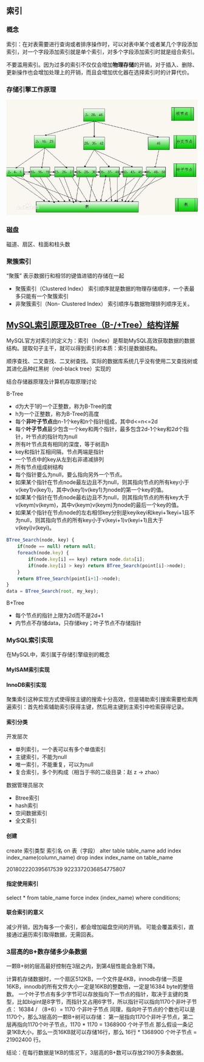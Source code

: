 ## 索引

### 概念
索引：在对表需要进行查询或者排序操作时，可以对表中某个或者某几个字段添加索引，对一个字段添加索引就是单个索引，对多个字段添加索引时就是组合索引。

不要滥用索引。因为过多的索引不仅仅会增加**物理存储**的开销，对于插入、删除、更新操作也会增加处理上的开销，而且会增加优化器在选择索引时的计算代价。

### 存储引擎工作原理
![存储引擎工作原理](../img/存储引擎工作原理.jpg) 

### 磁盘
磁道、扇区、柱面和柱头数

### 聚簇索引
“聚簇” 表示数据行和相邻的键值进错的存储在一起
* 聚簇索引（Clustered Index） 		索引顺序就是数据的物理存储顺序，一个表最多只能有一个聚簇索引
* 非聚簇索引（Non- Clustered Index） 	索引顺序与数据物理排列顺序无关。

## [MySQL索引原理及BTree（B-/+Tree）结构详解](/https://blog.csdn.net/u013967628/article/details/84305511)
MySQL官方对索引的定义为：索引（Index）是帮助MySQL高效获取数据的数据结构。提取句子主干，就可以得到索引的本质：索引是数据结构。

顺序查找、二叉查找、二叉树查找。实际的数据库系统几乎没有使用二叉查找树或其进化品种红黑树（red-black tree）实现的

结合存储器原理及计算机存取原理讨论

B-Tree
* d为大于1的一个正整数，称为B-Tree的度
* h为一个正整数，称为B-Tree的高度
* 每个**非叶子节点**由n-1个key和n个指针组成，其中d<=n<=2d
* 每个**叶子节点**最少包含一个key和两个指针，最多包含2d-1个key和2d个指针，叶节点的指针均为null 
* 所有叶节点具有相同的深度，等于树高h
* key和指针互相间隔，节点两端是指针
* 一个节点中的key从左到右非递减排列
* 所有节点组成树结构
* 每个指针要么为null，要么指向另外一个节点。
* 如果某个指针在节点node最左边且不为null，则其指向节点的所有key小于v(key1)v(key1)，其中v(key1)v(key1)为node的第一个key的值。
* 如果某个指针在节点node最右边且不为null，则其指向节点的所有key大于v(keym)v(keym)，其中v(keym)v(keym)为node的最后一个key的值。
* 如果某个指针在节点node的左右相邻key分别是keyikeyi和keyi+1keyi+1且不为null，则其指向节点的所有key小于v(keyi+1)v(keyi+1)且大于v(keyi)v(keyi)。

```ts
BTree_Search(node, key) {
    if(node == null) return null;
    foreach(node.key) {
        if(node.key[i] == key) return node.data[i];
        if(node.key[i] > key) return BTree_Search(point[i]->node);
    }
    return BTree_Search(point[i+1]->node);
}
data = BTree_Search(root, my_key);
```

B+Tree
* 每个节点的指针上限为2d而不是2d+1
* 内节点不存储data，只存储key；叶子节点不存储指针

### MySQL索引实现
在MySQL中，索引属于存储引擎级别的概念
#### MyISAM索引实现
#### InnoDB索引实现
聚集索引这种实现方式使得按主键的搜索十分高效，但是辅助索引搜索需要检索两遍索引：首先检索辅助索引获得主键，然后用主键到主索引中检索获得记录。

#### 索引分类
开发层次
* 单列索引，一个表可以有多个单值索引
* 主键索引，不能为null
* 唯一索引，不能重复，可以为null
* 复合索引，多个列构成（相当于书的二级目录：赵  z -> zhao）

数据管理员层次
* Btree索引
* hash索引
* 空间数据索引
* 全文索引

#### 创建
create 索引类型 索引名 on 表（字段）
alter table table_name add index index_name(column_name)
drop index index_name on table_name

201802220395617539
9223372036854775807

#### 指定使用索引
select * from table_name force index (index_name) where conditions;

#### 联合索引的意义
减少开销，因为每多一个索引，都会增加磁盘空间的开销。
可能会覆盖索引，直接通过遍历索引取得数据，无需回表。

### 3层高的B+数存储多少条数据
一颗B+树的层高最好控制在3层之内，到第4层性能会急剧下降。

计算机存储数据时，一个扇区512KB，一个文件是4KB，innodb存储一页是16KB，innodb的所有文件大小一定是16KB的整数倍，一定是16384 byte的整倍数。
一个叶子节点有多少字节可以存放指向下一节点的指针，取决于主键的类型，比如bigint是8字节，而指针又占用6字节，所以指针可以指向1170个非叶子节点： 
16384 / （8+6）= 1170 个非叶子节点
同理，指向叶子节点的个数也可以是1170个，那么3层高的一颗B+树可以存储：
第一层指向1170个非叶子节点，第二层再指向1170个叶子节点，1170 * 1170 = 1368900 个叶子节点
那么假设一条记录1KB大小，那么一页16KB就可以存储16行，那么 16行 * 1368900 个叶子节点 = 21902400 行。

结论：在每行数据是1KB的情况下，3层高的B+数可以存放2190万多条数据。